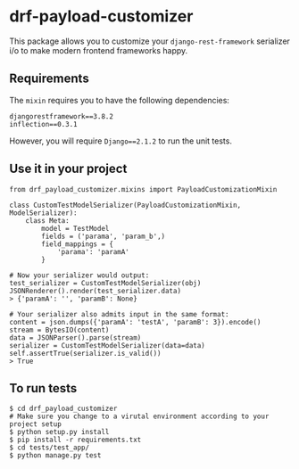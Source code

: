 # drf-payload-customizer
This package allows you to customize your `django-rest-framework` serializer i/o to make modern frontend frameworks happy.

## Requirements
The `mixin` requires you to have the following dependencies:
```
djangorestframework==3.8.2
inflection==0.3.1
```
However, you will require `Django==2.1.2` to run the unit tests. 

## Use it in your project
```
from drf_payload_customizer.mixins import PayloadCustomizationMixin

class CustomTestModelSerializer(PayloadCustomizationMixin, ModelSerializer):
    class Meta:
        model = TestModel
        fields = ('parama', 'param_b',)
        field_mappings = {
            'parama': 'paramA'
        }
        
# Now your serializer would output: 
test_serializer = CustomTestModelSerializer(obj)
JSONRenderer().render(test_serializer.data)
> {'paramA': '', 'paramB': None}

# Your serializer also admits input in the same format: 
content = json.dumps({'paramA': 'testA', 'paramB': 3}).encode()
stream = BytesIO(content)
data = JSONParser().parse(stream)
serializer = CustomTestModelSerializer(data=data)
self.assertTrue(serializer.is_valid())
> True
```

## To run tests 
```
$ cd drf_payload_customizer
# Make sure you change to a virutal environment according to your project setup
$ python setup.py install 
$ pip install -r requirements.txt 
$ cd tests/test_app/ 
$ python manage.py test 
``` 

